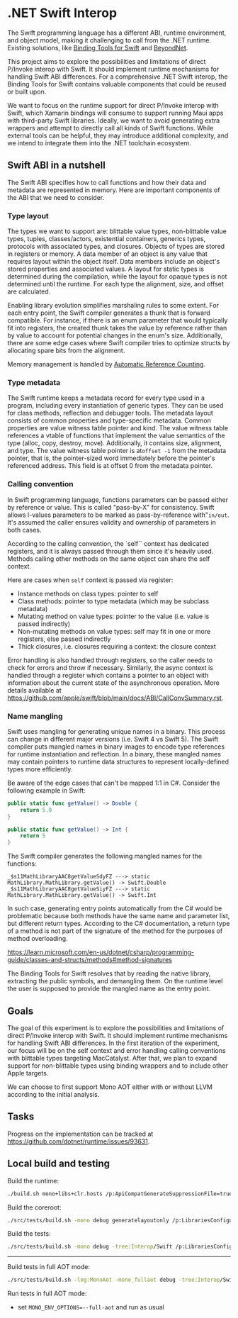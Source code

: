 # .NET Swift Interop

The Swift programming language has a different ABI, runtime environment, and object model, making it challenging to call from the .NET runtime. Existing solutions, like [Binding Tools for Swift](https://github.com/xamarin/binding-tools-for-swift) and [BeyondNet](https://github.com/royalapplications/beyondnet).

This project aims to explore the possibilities and limitations of direct P/Invoke interop with Swift. It should implement runtime mechanisms for handling Swift ABI differences. For a comprehensive .NET Swift interop, the Binding Tools for Swift contains valuable components that could be reused or built upon. 

We want to focus on the runtime support for direct P/Invoke interop with Swift, which Xamarin bindings will consume to support running Maui apps with third-party Swift libraries. Ideally, we want to avoid generating extra wrappers and attempt to directly call all kinds of Swift functions. While external tools can be helpful, they may introduce additional complexity, and we intend to integrate them into the .NET toolchain ecosystem. 

## Swift ABI in a nutshell

The Swift ABI specifies how to call functions and how their data and metadata are represented in memory. Here are important components of the ABI that we need to consider.

### Type layout

The types we want to support are: blittable value types, non-blittable value types, tuples, classes/actors, existential containers, generics types, protocols with associated types, and closures. Objects of types are stored in registers or memory. A data member of an object is any value that requires layout within the object itself. Data members include an object's stored properties and associated values. A layout for static types is determined during the compilation, while the layout for  opaque types is not determined until the runtime. For each type the alignment, size, and offset are calculated.

Enabling library evolution simplifies marshaling rules to some extent. For each entry point, the Swift compiler generates a thunk that is forward compatible. For instance, if there is an enum parameter that would typically fit into registers, the created thunk takes the value by reference rather than by value to account for potential changes in the enum's size. Additionally, there are some edge cases where Swift compiler tries to optimize structs by allocating spare bits from the alignment.

Memory management is handled by [Automatic Reference Counting](https://docs.swift.org/swift-book/documentation/the-swift-programming-language/automaticreferencecounting/).

### Type metadata

The Swift runtime keeps a metadata record for every type used in a program, including every instantiation of generic types. They can be used for class methods, reflection and debugger tools. The metadata layout consists of common properties and type-specific metadata. Common properties are value witness table pointer and kind. The value witness table references a vtable of functions that implement the value semantics of the type (alloc, copy, destroy, move). Additionally, it contains size, alignment, and type. The value witness table pointer is at`offset -1` from the metadata pointer, that is, the pointer-sized word immediately before the pointer's referenced address. This field is at offset 0 from the metadata pointer.

### Calling convention

In Swift programming language, functions parameters can be passed either by reference or value. This is called "pass-by-X" for consistency. Swift allows l-values parameters to be marked as pass-by-reference with"`in/out`. It's assumed the caller ensures validity and ownership of parameters in both cases. 

According to the calling convention, the `self`` context has dedicated registers, and it is always passed through them since it's heavily used. Methods calling other methods on the same object can share the self context. 

Here are cases when `self` context is passed via register:
 - Instance methods on class types: pointer to self
 - Class methods: pointer to type metadata (which may be subclass metadata)
 - Mutating method on value types: pointer to the value (i.e. value is passed indirectly)
 - Non-mutating methods on value types: self may fit in one or more registers, else passed indirectly
 - Thick closures, i.e. closures requiring a context: the closure context

Error handling is also handled through registers, so the caller needs to check for errors and throw if necessary. Similarly, the async context is handled through a register which contains a pointer to an object with information about the current state of the asynchronous operation. More details available at https://github.com/apple/swift/blob/main/docs/ABI/CallConvSummary.rst.

### Name mangling

Swift uses mangling for generating unique names in a binary. This process can change in different major versions (i.e. Swift 4 vs Swift 5). The Swift compiler puts mangled names in binary images to encode type references for runtime instantiation and reflection. In a binary, these mangled names may contain pointers to runtime data structures to represent locally-defined types more efficiently.

Be aware of the edge cases that can't be mapped 1:1 in C#. Consider the following example in Swift:
```swift
public static func getValue() -> Double {
    return 5.0
}

public static func getValue() -> Int {
    return 5
}
```

The Swift compiler generates the following mangled names for the functions:
```
_$s11MathLibraryAAC8getValueSdyFZ ---> static MathLibrary.MathLibrary.getValue() -> Swift.Double
_$s11MathLibraryAAC8getValueSiyFZ ---> static MathLibrary.MathLibrary.getValue() -> Swift.Int
```

In such case, generating entry points automatically from the C# would be problematic because both methods have the same name and parameter list, but different return types. According to the C# documentation, a return type of a method is not part of the signature of the method for the purposes of method overloading.

https://learn.microsoft.com/en-us/dotnet/csharp/programming-guide/classes-and-structs/methods#method-signatures

The Binding Tools for Swift resolves that by reading the native library, extracting the public symbols, and demangling them. On the runtime level the user is supposed to provide the mangled name as the entry point.

## Goals

The goal of this experiment is to explore the possibilities and limitations of direct P/Invoke interop with Swift. It should implement runtime mechanisms for handling Swift ABI differences. In the first iteration of the experiment, our focus will be on the self context and error handling calling conventions with blittable types targeting MacCatalyst. After that, we plan to expand support for non-blittable types using binding wrappers and to include other Apple targets.

We can choose to first support Mono AOT either with or without LLVM according to the initial analysis.

## Tasks

Progress on the implementation can be tracked at https://github.com/dotnet/runtime/issues/93631.

## Local build and testing

Build the runtime:
```sh
./build.sh mono+libs+clr.hosts /p:ApiCompatGenerateSuppressionFile=true /p:KeepNativeSymbols=true
```
Build the coreroot:
```sh
./src/tests/build.sh -mono debug generatelayoutonly /p:LibrariesConfiguration=Debug
```
Build the tests:
```sh
./src/tests/build.sh -mono debug -tree:Interop/Swift /p:LibrariesConfiguration=Debug
```
--- 
Build tests in full AOT mode:
```sh
./src/tests/build.sh -log:MonoAot -mono_fullaot debug -tree:Interop/Swift /p:LibrariesConfiguration=Debug /p:RuntimeVariant=llvmfullaot
```
Run tests in full AOT mode:
- set `MONO_ENV_OPTIONS=--full-aot` and run as usual
